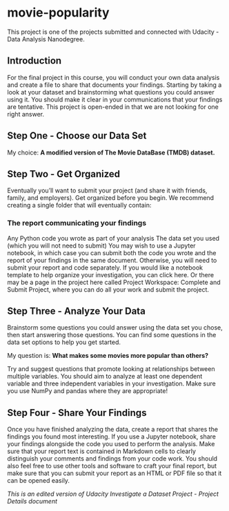 ﻿# movie-popularity

This project is one of the projects submitted and connected with Udacity - Data Analysis Nanodegree.

## Introduction
For the final project in this course, you will conduct your own data analysis and create a file to share that documents your findings. Starting by taking a look at your dataset and brainstorming what questions you could answer using it. You should make it clear in your communications that your findings are tentative. This project is open-ended in that we are not looking for one right answer.

## Step One - Choose our Data Set
My choice: **A modified version of The Movie DataBase (TMDB) dataset.**

## Step Two - Get Organized
Eventually you’ll want to submit your project (and share it with friends, family, and employers). Get organized before you begin. We recommend creating a single folder that will eventually contain:

### The report communicating your findings
Any Python code you wrote as part of your analysis
The data set you used (which you will not need to submit)
You may wish to use a Jupyter notebook, in which case you can submit both the code you wrote and the report of your findings in the same document. Otherwise, you will need to submit your report and code separately. If you would like a notebook template to help organize your investigation, you can click here. Or there may be a page in the project here called Project Workspace: Complete and Submit Project, where you can do all your work and submit the project.

## Step Three - Analyze Your Data
Brainstorm some questions you could answer using the data set you chose, then start answering those questions. You can find some questions in the data set options to help you get started.

My question is: **What makes some movies more popular than others?**

Try and suggest questions that promote looking at relationships between multiple variables. You should aim to analyze at least one dependent variable and three independent variables in your investigation. Make sure you use NumPy and pandas where they are appropriate!

## Step Four - Share Your Findings
Once you have finished analyzing the data, create a report that shares the findings you found most interesting. If you use a Jupyter notebook, share your findings alongside the code you used to perform the analysis. Make sure that your report text is contained in Markdown cells to clearly distinguish your comments and findings from your code work. You should also feel free to use other tools and software to craft your final report, but make sure that you can submit your report as an HTML or PDF file so that it can be opened easily.

*This is an edited version of Udacity Investigate a Dataset Project - Project Details document*
